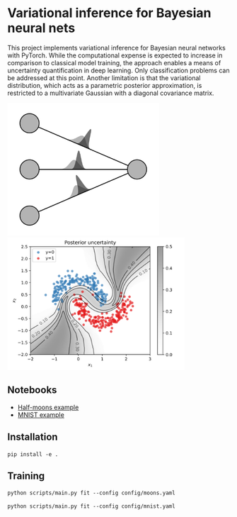# Variational inference for Bayesian neural nets

This project implements variational inference for Bayesian neural networks with PyTorch.
While the computational expense is expected to increase in comparison to classical model training,
the approach enables a means of uncertainty quantification in deep learning.
Only classification problems can be addressed at this point.
Another limitation is that the variational distribution, which acts as a parametric posterior approximation,
is restricted to a multivariate Gaussian with a diagonal covariance matrix.

<p>
  <img src="assets/bnn.png" alt="Bayesian neural network with probabilistic weights" title="Bayesian neural network" height="300" style="padding-right: 1em;">
  <img src="assets/uncertainty.svg" alt="Uncertainty of the posterior predictions" title="Posterior prediction uncertainty" height="300">
</p>


## Notebooks

- [Half-moons example](notebooks/moons.ipynb)
- [MNIST example](notebooks/mnist.ipynb)


## Installation

```
pip install -e .
```


## Training

```
python scripts/main.py fit --config config/moons.yaml
```

```
python scripts/main.py fit --config config/mnist.yaml
```
